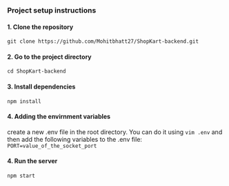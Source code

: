 ### Project setup instructions

#### 1. Clone the repository

`git clone https://github.com/Mohitbhatt27/ShopKart-backend.git`

#### 2. Go to the project directory

`cd ShopKart-backend`

#### 3. Install dependencies

`npm install`

#### 4. Adding the envirnment variables

create a new .env file in the root directory. You can do it using `vim .env` and then add the following variables to the .env file:
`PORT=value_of_the_socket_port`

#### 4. Run the server

`npm start`
